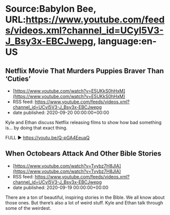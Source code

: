 # Source:Babylon Bee, URL:https://www.youtube.com/feeds/videos.xml?channel_id=UCyl5V3-J_Bsy3x-EBCJwepg, language:en-US

## Netflix Movie That Murders Puppies Braver Than ‘Cuties’
 - [https://www.youtube.com/watch?v=E5UKkS0hHxM](https://www.youtube.com/watch?v=E5UKkS0hHxM)
 - RSS feed: https://www.youtube.com/feeds/videos.xml?channel_id=UCyl5V3-J_Bsy3x-EBCJwepg
 - date published: 2020-09-20 00:00:00+00:00

Kyle and Ethan discuss Netflix releasing films to show how bad something is… by doing that exact thing. 

FULL ▶️  https://youtu.be/Q-pGA4EeuaQ

## When Octobears Attack And Other Bible Stories
 - [https://www.youtube.com/watch?v=Tvybz7H8JIA](https://www.youtube.com/watch?v=Tvybz7H8JIA)
 - RSS feed: https://www.youtube.com/feeds/videos.xml?channel_id=UCyl5V3-J_Bsy3x-EBCJwepg
 - date published: 2020-09-19 00:00:00+00:00

There are a ton of beautiful, inspiring stories in the Bible. We all know about those ones. But there’s also a lot of weird stuff. Kyle and Ethan talk through some of the weirdest.


